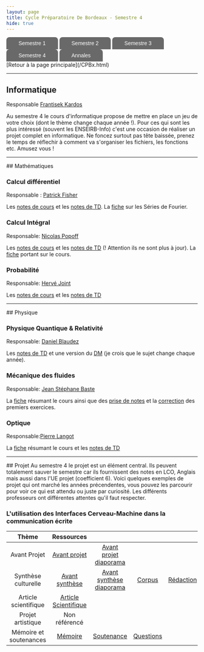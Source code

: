 ```yaml
---
layout: page
title: Cycle Préparatoire De Bordeaux - Semestre 4
hide: true
---
```

<ul id="menu-demo2">
	<li><a href="/cpbx_page/cpbx_semestre_1.html">Semestre 1</a>
		<ul>
			<li><a href="/cpbx_page/cpbx_semestre_1.html#chimie">Chimie</a></li>
			<li><a href="/cpbx_page/cpbx_semestre_1.html#informatique">Informatique</a></li>
			<li><a href="/cpbx_page/cpbx_semestre_1.html#mathématiques">Mathématiques</a></li>
			<li><a href="/cpbx_page/cpbx_semestre_1.html#physique">Physique</a></li>
		</ul>
	</li>
	<li><a href="/cpbx_page/cpbx_semestre_2.html">Semestre 2</a>
		<ul>
			<li><a href="/cpbx_page/cpbx_semestre_2.html#chimie">Chimie</a></li>
			<li><a href="/cpbx_page/cpbx_semestre_2.html#mathématiques">Mathématiques</a></li>
			<li><a href="/cpbx_page/cpbx_semestre_2.html#physique">Physique</a></li>
		</ul>
	</li>
	<li><a href="/cpbx_page/cpbx_semestre_3.html">Semestre 3</a>
		<ul>
			<li><a href="/cpbx_page/cpbx_semestre_3.html#informatique">Informatique</a></li>
			<li><a href="/cpbx_page/cpbx_semestre_3.html#chimie">Chimie</a></li>
			<li><a href="/cpbx_page/cpbx_semestre_3.html#mathématiques">Mathématiques</a></li>
			<li><a href="/cpbx_page/cpbx_semestre_3.html#physique">Physique</a></li>
		</ul>
	</li>
	<li><a href="/cpbx_page/cpbx_semestre_4.html">Semestre 4</a>
		<ul>
			<li><a href="/cpbx_page/cpbx_semestre_4.html#informatique">Informatique</a></li>
			<li><a href="/cpbx_page/cpbx_semestre_4.html#mathématiques">Mathématiques</a></li>
			<li><a href="/cpbx_page/cpbx_semestre_4.html#physique">Physique</a></li>
			<li><a href="/cpbx_page/cpbx_semestre_4.html#projet">Projet</a></li>
		</ul>
	</li>
  <li><a href="https://drive.google.com/drive/folders/1iUi3fgIwU2xYA9xYfzsXzyWoZMD29Jyo">Annales</a></li>
</ul>
[Retour à la page principale](/CPBx.html)
<hr>

## Informatique
Responsable [Frantisek Kardos](https://www.labri.fr/index.php?n=Annuaires.Profile&id=Kardos_ID1346656366)

Au semestre 4 le cours d'informatique propose de mettre en place un jeu de votre
choix (dont le thème change chaque année !). Pour ces qui sont les plus
intéressé (souvent les ENSEIRB-Info) c'est une occasion de réaliser un projet
complet en informatique. Ne foncez surtout pas tête baissée, prenez le temps de
réflechir à comment va s'organiser les fichiers, les fonctions etc. Amusez vous !

<hr>
## Mathématiques

### Calcul différentiel 
Responsable : [Patrick Fisher](https://www.math.u-bordeaux.fr/~pfischer/Welcome.html)

Les [notes de cours](/assets/cpbx/semestre_4/maths/diff.pdf) et les [notes de TD](/assets/cpbx/semestre_4/maths/diff-td.pdf).
La [fiche](/assets/cpbx/semestre_4/maths/fourier.pdf) sur les Séries de Fourier.

### Calcul Intégral
Responsable: [Nicolas Popoff](https://www.math.u-bordeaux.fr/~npopoff/)

Les [notes de cours](/assets/cpbx/semestre_4/maths/int.pdf) et les [notes de
TD](/assets/cpbx/semestre_4/maths/int-td.pdf) (! Attention ils ne sont plus à jour).
La [fiche](/assets/cpbx/semestre_4/maths/int-fiches.pdf) portant sur le cours.


### Probabilité
Responsable: [Hervé Joint]()

Les [notes de cours](/assets/cpbx/semestre_4/maths/proba.pdf) et les [notes de TD](/assets/cpbx/semestre_4/maths/proba-td.pdf)

<hr>
## Physique

### Physique Quantique & Relativité
Responsable: [Daniel Blaudez]()

Les [notes de TD](/assets/cpbx/semestre_4/physique/rel-quant.pdf) et une version
du [DM](/assets/cpbx/semestre_4/physique/dm.pdf) (je crois que le sujet change
chaque année).

### Mécanique des fluides
Responsable: [Jean Stéphane Baste]()

La [fiche](/assets/cpbx/semestre_4/physique/meca.pdf) résumant le cours ainsi
que des [prise de notes](/assets/cpbx/semestre_4/physique/meca-cours.pdf) et la
[correction](/assets/cpbx/semestre_4/physique/meca-td.pdf) des premiers exercices.

### Optique
Responsable:[Pierre Langot](https://www.loma.cnrs.fr/pierre-langot/) 

La [fiche](/assets/cpbx/semestre_4/physique/Optique-fiches.pdf) résumant le cours et les [notes de TD](/assets/cpbx/semestre_4/physique/opt-td.pdf) 

<hr>
## Projet
Au semestre 4 le projet est un élément central. Ils peuvent totalement sauver
le semestre car ils fournissent des notes en LCO, Anglais mais aussi dans l'UE
projet (coefficient 6). Voici quelques exemples de projet qui ont marché les
années précendentes, vous pouvez les parcourir pour voir ce qui est attendu ou
juste par curiosité. Les différents professeurs ont différentes attentes qu'il
faut respecter.

### L'utilisation des Interfaces Cerveau-Machine dans la communication écrite

| Thème                  | Ressources             |                            |            |             |
| :---:                  | :---:                  | :---:                      | :---:      | :---:       |
| Avant Projet           | [Avant projet]         | [Avant projet diaporama]   |            |             |
| Synthèse culturelle    | [Avant synthèse]       | [Avant synthèse diaporama] | [Corpus]   | [Rédaction] |
| Article scientifique   | [Article Scientifique] |                            |            |             |
| Projet artistique      | Non référencé          |                            |            |             |
| Mémoire et soutenances | [Mémoire]              | [Soutenance]               | [Questions] |             |



[Article Scientifique]:/assets/cpbx/semestre_4/projet/article.pdf
[Avant projet diaporama]:/assets/cpbx/semestre_4/projet/article-diap.pdf
[Avant projet]:/assets/cpbx/semestre_4/projet/avant-projet.pdf
[Avant synthèse]:/assets/cpbx/semestre_4/projet/avant-synthese.pdf
[Avant synthèse diaporama]:/assets/cpbx/semestre_4/projet/avant-synthese-diap.pdf
[Corpus]:/assets/cpbx/semestre_4/projet/corpus.pdf
[Rédaction]:/assets/cpbx/semestre_4/projet/redac.pdf
[Mémoire]:/assets/cpbx/semestre_4/projet/memoire.pdf
[Soutenance]:/assets/cpbx/semestre_4/projet/soutenance.pdf
[Questions]:/assets/cpbx/semestre_4/projet/questions.pdf

<style>#menu-demo2, #menu-demo2 ul{
padding:0;
margin:0;
list-style:none;
text-align:left;
}
#menu-demo2 li{
display:inline-block;
position:relative;
border-radius:8px 8px 0 0;
}
#menu-demo2 ul li{
display:inherit;
border-radius:0;
}
#menu-demo2 ul li:hover{
border-radius:0;
}
#menu-demo2 ul li:last-child{
border-radius:0 0 8px 8px;
}
#menu-demo2 ul{
position:absolute;
z-index: 1000;
max-height:0;
left: 0;
right: 0;
overflow:hidden;
-moz-transition: .8s all .3s;
-webkit-transition: .8s all .3s;
transition: .8s all .3s;
}
#menu-demo2 li:hover ul{
max-height:15em;
}
/* background des liens menus */
#menu-demo2 li:first-child{
background-color: #000000;
background-image:-webkit-linear-gradient(top, #696969 0%, #696969 100%);
background-image:linear-gradient(to bottom, #696969 0%, #696969 100%);
}
#menu-demo2 li:nth-child(2){
background-color: #729EBF;
background-image: -webkit-linear-gradient(top, #696969 0%, #696969 100%);
background-image:linear-gradient(to bottom, #696969 0%, #696969 100%);
}
#menu-demo2 li:nth-child(3){
background-color: #F6AD1A;
background-image:-webkit-linear-gradient(top, #696969 0%, #696969 100%);
background-image:linear-gradient(to bottom, #696969 0%, #696969 100%);
}
#menu-demo2 li:nth-child(4){
background-color: #CFFF6A;
background-image:-webkit-linear-gradient(top, #696969 0%, #696969 100%);
background-image:linear-gradient(to bottom, #696969 0%, #696969 100%);
}

#menu-demo2 li:last-child{
background-color: #CFFF6A;
background-image:-webkit-linear-gradient(top, #696969 0%, #696969 100%);
background-image:linear-gradient(to bottom, #696969 0%, #696969 100%);
}

/* background des liens sous menus */
#menu-demo2 li:first-child li{
background:#696969;
}
#menu-demo2 li:nth-child(2) li{
background:#696969;
}
#menu-demo2 li:nth-child(3) li{
background:#696969;
}
#menu-demo2 li:nth-child(4) li{
background:#696969;
}

#menu-demo2 li:last-child li{
background:#696969;
}

/* background des liens menus et sous menus au survol */
#menu-demo2 li:first-child:hover, #menu-demo2 li:first-child li:hover{
background:#65537A;
}
#menu-demo2 li:nth-child(2):hover, #menu-demo2 li:nth-child(2) li:hover{
background:#729EBF;
}
#menu-demo2 li:nth-child(3):hover, #menu-demo2 li:nth-child(3) li:hover{
background:#F6AD1A;
}
#menu-demo2 li:nth-child(4):hover, #menu-demo2 li:nth-child(4) li:hover{
background:#CFFF6A;
}

#menu-demo2 li:last-child:hover, #menu-demo2 li:last-child li:hover{
background:#FFFF6B;
}

/* les a href */
#menu-demo2 a{
text-decoration:none;
display:block;
padding:8px 32px;
color:#fff;
font-family:arial;
}
#menu-demo2 ul a{
padding:8px 0;
}
#menu-demo2 li:hover li a{
color:#fff;
text-transform:inherit;
}
#menu-demo2 li:hover a, #menu-demo2 li li:hover a{
color:#000;
}}</style>
